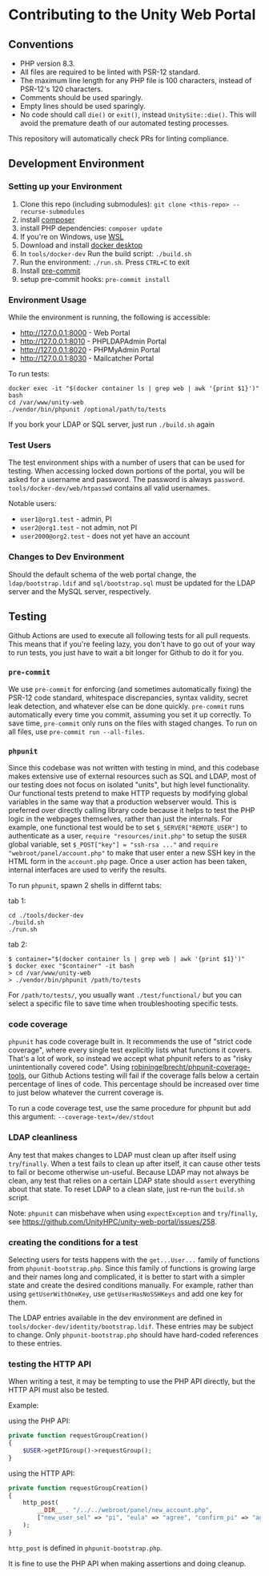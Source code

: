 # Contributing to the Unity Web Portal

## Conventions

* PHP version 8.3.
* All files are required to be linted with PSR-12 standard.
* The maximum line length for any PHP file is 100 characters, instead of PSR-12's 120 characters.
* Comments should be used sparingly.
* Empty lines should be used sparingly.
* No code should call `die()` or `exit()`, instead `UnitySite::die()`. This will avoid the premature death of our automated testing processes.

This repository will automatically check PRs for linting compliance.

## Development Environment

### Setting up your Environment

1. Clone this repo (including submodules): `git clone <this-repo> --recurse-submodules`
1. install [composer](https://getcomposer.org/)
1. install PHP dependencies: `composer update`
1. If you're on Windows, use [WSL](https://learn.microsoft.com/en-us/windows/wsl/)
1. Download and install [docker desktop](https://www.docker.com/products/docker-desktop/)
1. In `tools/docker-dev` Run the build script: `./build.sh`
1. Run the environment: `./run.sh`. Press `CTRL+C` to exit
1. Install [pre-commit](https://pre-commit.com/)
1. setup pre-commit hooks: `pre-commit install`

### Environment Usage

While the environment is running, the following is accessible:

* http://127.0.0.1:8000 - Web Portal
* http://127.0.0.1:8010 - PHPLDAPAdmin Portal
* http://127.0.0.1:8020 - PHPMyAdmin Portal
* http://127.0.0.1:8030 - Mailcatcher Portal

To run tests:
```
docker exec -it "$(docker container ls | grep web | awk '{print $1}')" bash
cd /var/www/unity-web
./vendor/bin/phpunit /optional/path/to/tests
```

If you bork your LDAP or SQL server, just run `./build.sh` again

### Test Users

The test environment ships with a number of users that can be used for testing.
When accessing locked down portions of the portal, you will be asked for a username and password.
The password is always `password`. `tools/docker-dev/web/htpasswd` contains all valid usernames.

Notable users:
* `user1@org1.test` - admin, PI
* `user2@org1.test` - not admin, not PI
* `user2000@org2.test` - does not yet have an account

### Changes to Dev Environment

Should the default schema of the web portal change, the `ldap/bootstrap.ldif` and `sql/bootstrap.sql` must be updated for the LDAP server and the MySQL server, respectively.

## Testing

Github Actions are used to execute all following tests for all pull requests.
This means that if you're feeling lazy, you don't have to go out of your way to run tests, you just have to wait a bit longer for Github to do it for you.

### `pre-commit`

We use `pre-commit` for enforcing (and sometimes automatically fixing) the PSR-12 code standard, whitespace discrepancies, syntax validity, secret leak detection, and whatever else can be done quickly.
`pre-commit` runs automatically every time you commit, assuming you set it up correctly.
To save time, `pre-commit` only runs on the files with staged changes.
To run on all files, use `pre-commit run --all-files`.

### `phpunit`

Since this codebase was not written with testing in mind, and this codebase makes extensive use of external resources such as SQL and LDAP, most of our testing does not focus on isolated "units", but high level functionality.
Our functional tests pretend to make HTTP requests by modifying global variables in the same way that a production webserver would.
This is preferred over directly calling library code because it helps to test the PHP logic in the webpages themselves, rather than just the internals.
For example, one functional test would be to set `$_SERVER["REMOTE_USER"]` to authenticate as a user, `require "resources/init.php"` to setup the `$USER` global variable, set `$_POST["key"] = "ssh-rsa ..."` and `require "webroot/panel/account.php"` to make that user enter a new SSH key in the HTML form in the `account.php` page.
Once a user action has been taken, internal interfaces are used to verify the results.

To run `phpunit`, spawn 2 shells in differnt tabs:

tab 1:
```shell
cd ./tools/docker-dev
./build.sh
./run.sh
```

tab 2:
```
$ container="$(docker container ls | grep web | awk '{print $1}')"
$ docker exec "$container" -it bash
> cd /var/www/unity-web
> ./vendor/bin/phpunit /path/to/tests
```

For `/path/to/tests/`, you usually want `./test/functional/` but you can select a specific file to save time when troubleshooting specific tests.

### code coverage

`phpunit` has code coverage built in.
It recommends the use of "strict code coverage", where every single test explicitly lists what functions it covers.
That's a lot of work, so instead we accept what phpunit refers to as "risky unintentionally covered code".
Using [robiningelbrecht/phpunit-coverage-tools](https://github.com/robiningelbrecht/phpunit-coverage-tools), our Github Actions testing will fail if the coverage falls below a certain percentage of lines of code.
This percentage should be increased over time to just below whatever the current coverage is.

To run a code coverage test, use the same procedure for phpunit but add this argument: `--coverage-text=/dev/stdout`

### LDAP cleanliness

Any test that makes changes to LDAP must clean up after itself using `try`/`finally`.
When a test fails to clean up after itself, it can cause other tests to fail or become otherwise un-useful.
Because LDAP may not always be clean, any test that relies on a certain LDAP state should `assert` everything about that state.
To reset LDAP to a clean slate, just re-run the `build.sh` script.

Note: `phpunit` can misbehave when using `expectException` and `try`/`finally`, see https://github.com/UnityHPC/unity-web-portal/issues/258.

### creating the conditions for a test

Selecting users for tests happens with the `get...User...` family of functions from `phpunit-bootstrap.php`.
Since this family of functions is growing large and their names long and complicated, it is better to start with a simpler state and create the desired conditions manually.
For example, rather than using `getUserWithOneKey`, use `getUserHasNoSSHKeys` and add one key for them.

The LDAP entries available in the dev environment are defined in `tools/docker-dev/identity/bootstrap.ldif`.
These entries may be subject to change.
Only `phpunit-bootstrap.php` should have hard-coded references to these entries.

### testing the HTTP API

When writing a test, it may be tempting to use the PHP API directly, but the HTTP API must also be tested.

Example:

using the PHP API:
```php
private function requestGroupCreation()
{
    $USER->getPIGroup()->requestGroup();
}
```

using the HTTP API:
```php
private function requestGroupCreation()
{
    http_post(
        __DIR__ . "/../../webroot/panel/new_account.php",
        ["new_user_sel" => "pi", "eula" => "agree", "confirm_pi" => "agree"]
    );
}
```

`http_post` is defined in `phpunit-bootstrap.php`.

It is fine to use the PHP API when making assertions and doing cleanup.
